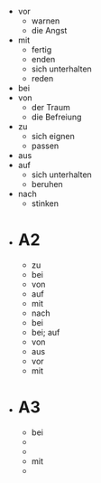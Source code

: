 - vor
	- warnen
	- die Angst
- mit
	- fertig
	- enden
	- sich unterhalten
	- reden
- bei
- von
	- der Traum
	- die Befreiung
- zu
	- sich eignen
	- passen
- aus
- auf
	- sich unterhalten
	- beruhen
- nach
	- stinken
- # A2
	- zu
	- bei
	- von
	- auf
	- mit
	- nach
	- bei
	- bei; auf
	- von
	- aus
	- vor
	- mit
- # A3
	- bei
	-
	-
	- mit
	-